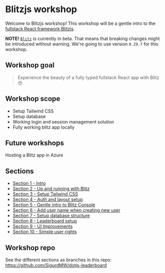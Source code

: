 # Blitzjs workshop
Welcome to Blitzjs workshop! This workshop will be a gentle intro to the [fullstack React framework Blitzjs](https://blitzjs.com/).

**NOTE!** [`Blitz`](https://www.npmjs.com/package/blitz) is currently in beta. That means that breaking changes might be introduced without warning. We're going to use version `0.29.7` for this workshop. 

## Workshop goal
> Experience the beauty of a fully typed fullstack React app with Blitz 😍

## Workshop scope
* Setup Tailwind CSS
* Setup database
* Working login and session management solution
* Fully working blitz app locally

## Future workshops
Hosting a Blitz app in Azure

## Sections
* [Section 1 - Intro](/sections/one)
* [Section 2 - Up and running with Blitz](/sections/two)
* [Section 3 - Setup Tailwind CSS](/sections/three)
* [Section 4 - Auth and layout setup](/sections/four)
* [Section 5 - Gentle intro to Blitz Console](/sections/five)
* [Section 6 - Add user name when creating new user](/sections/six)
* [Section 7 - Setup database structure](/sections/seven)
* [Section 8 - Leaderboard setup](/sections/eight)
* [Section 9 - UI Improvements](/sections/nine)
* [Section 10 - Simple user rights](/sections/ten)

## Workshop repo
See the different sections as branches in this repo: https://github.com/SigurdMW/dotjs-leaderboard
